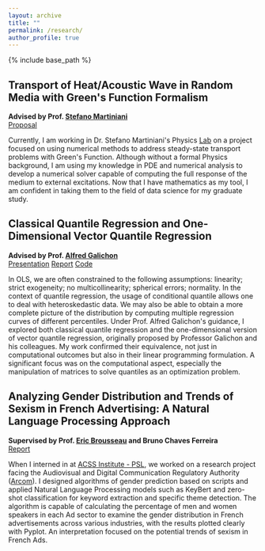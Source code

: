 ```yaml
---
layout: archive
title: ""
permalink: /research/
author_profile: true
---
```


{% include base_path %}

## Transport of Heat/Acoustic Wave in Random Media with Green's Function Formalism
**Advised by Prof. [Stefano Martiniani](https://as.nyu.edu/faculty/stefano-martiniani.html)**  
[Proposal](https://erichu12138.github.io/files/DURF_Proposal.pdf)

Currently, I am working in Dr. Stefano Martiniani's Physics [Lab](https://martinianilab.org/index.html) on a project focused on using numerical methods to address steady-state transport problems with Green's Function. Although without a formal Physics background, I am using my knowledge in PDE and numerical analysis to develop a numerical solver capable of computing the full response of the medium to external excitations. Now that I have mathematics as my tool, I am confident in taking them to the field of data science for my graduate study. 

## Classical Quantile Regression and One-Dimensional Vector Quantile Regression 
**Advised by Prof. [Alfred Galichon](https://alfredgalichon.com/)**  
[Presentation](https://erichu12138.github.io/files/SURE_slides.pdf) [Report](https://erichu12138.github.io/files/SURE_report.pdf) [Code](https://github.com/erichu12138/erichu12138.github.io/blob/master/files/1D_VQR.ipynb)  

In OLS, we are often constrained to the following assumptions: linearity; strict exogeneity; no multicollinearity; spherical errors; normality. In the context of quantile regression, the usage of conditional quantile allows one to deal with heteroskedastic data. We may also be able to obtain a more complete picture of the distribution by computing multiple regression curves of different percentiles. Under Prof. Alfred Galichon's guidance, I explored both classical quantile regression and the one-dimensional version of vector quantile regression, originally proposed by Professor Galichon and his colleagues. My work confirmed their equivalence, not just in computational outcomes but also in their linear programming formulation. A significant focus was on the computational aspect, especially the manipulation of matrices to solve quantiles as an optimization problem.

## Analyzing Gender Distribution and Trends of Sexism in French Advertising: A Natural Language Processing Approach
**Supervised by Prof. [Eric Brousseau](https://brousseau.info/) and Bruno Chaves Ferreira**  
[Report](https://erichu12138.github.io/files/Research_Report_ACSS.pdf)

When I interned in at [ACSS Institute - PSL](https://acss-dig.psl.eu/fr), we worked on a research project facing the Audiovisual and Digital Communication Regulatory Authority ([Arcom](https://www.arcom.fr/)). I designed algorithms of gender prediction based on scripts and applied Natural Language Processing models such as KeyBert and zero-shot classification for keyword extraction and specific theme detection. The algorithm is capable of calculating the percentage of men and women speakers in each Ad sector to examine the gender distribution in French advertisements across various industries, with the results plotted clearly with Pyplot. An interpretation focused on the potential trends of sexism in French Ads.  
 
